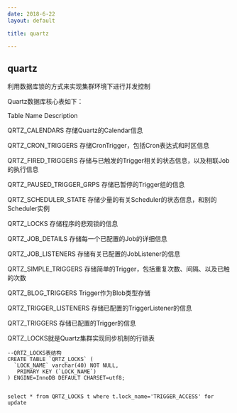 ```yaml
---
date: 2018-6-22
layout: default

title: quartz

---
```


## quartz

利用数据库锁的方式来实现集群环境下进行并发控制

Quartz数据库核心表如下：

Table Name	Description

QRTZ_CALENDARS	存储Quartz的Calendar信息

QRTZ_CRON_TRIGGERS	存储CronTrigger，包括Cron表达式和时区信息

QRTZ_FIRED_TRIGGERS	存储与已触发的Trigger相关的状态信息，以及相联Job的执行信息

QRTZ_PAUSED_TRIGGER_GRPS	存储已暂停的Trigger组的信息

QRTZ_SCHEDULER_STATE	存储少量的有关Scheduler的状态信息，和别的Scheduler实例

QRTZ_LOCKS	存储程序的悲观锁的信息

QRTZ_JOB_DETAILS	存储每一个已配置的Job的详细信息

QRTZ_JOB_LISTENERS	存储有关已配置的JobListener的信息

QRTZ_SIMPLE_TRIGGERS	存储简单的Trigger，包括重复次数、间隔、以及已触的次数

QRTZ_BLOG_TRIGGERS	Trigger作为Blob类型存储

QRTZ_TRIGGER_LISTENERS	存储已配置的TriggerListener的信息

QRTZ_TRIGGERS	存储已配置的Trigger的信息

    
QRTZ_LOCKS就是Quartz集群实现同步机制的行锁表

    --QRTZ_LOCKS表结构
    CREATE TABLE `QRTZ_LOCKS` (
      `LOCK_NAME` varchar(40) NOT NULL,
       PRIMARY KEY (`LOCK_NAME`)
    ) ENGINE=InnoDB DEFAULT CHARSET=utf8;
    

    select * from QRTZ_LOCKS t where t.lock_name='TRIGGER_ACCESS' for update
